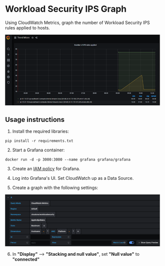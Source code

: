 # Workload Security IPS Graph

Using CloudWatch Metrics, graph the number of Workload Security IPS rules applied to hosts.

![](graph.png)

## Usage instructions

1. Install the required libraries:

```
pip install -r requirements.txt
```
 
2. Start a Grafana container:
```
docker run -d -p 3000:3000 --name grafana grafana/grafana
```

3. Create an [IAM policy](https://grafana.com/docs/grafana/latest/features/datasources/cloudwatch/#iam-roles) for Grafana.

4. Log into Grafana's UI. Set CloudWatch up as a Data Source.

5. Create a graph with the following settings:

![](graph_settings.png)

6. In **"Display"** --> **"Stacking and null value"**, set **"Null value"** to **"connected"** 